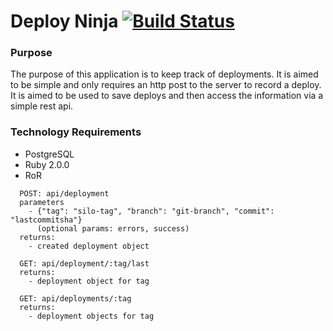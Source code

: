 Deploy Ninja [![Build Status](https://drone.io/github.com/bigbam505/deploy-ninja/status.png)](https://drone.io/github.com/bigbam505/deploy-ninja/latest)
============

### Purpose
The purpose of this application is to keep track of deployments.  It is aimed to
be simple and only requires an http post to the server to record a deploy.  It
is aimed to be used to save deploys and then access the information via a simple
rest api.


### Technology Requirements
* PostgreSQL
* Ruby 2.0.0
* RoR

```
  POST: api/deployment
  parameters
    - {"tag": "silo-tag", "branch": "git-branch", "commit": "lastcommitsha"}
      (optional params: errors, success)
  returns:
    - created deployment object
```

```
  GET: api/deployment/:tag/last
  returns:
    - deployment object for tag
```

```
  GET: api/deployments/:tag
  returns:
    - deployment objects for tag
